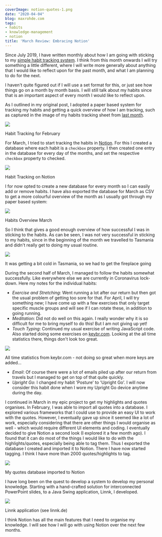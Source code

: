 ```yaml
---
coverImage: notion-quotes-1.png
date: "2020-04-04"
blog: maxrohde.com
tags:
- habits
- knowledge-management
- notion
title: 'March Review: Embracing Notion'
---
```


Since July 2019, I have written monthly about how I am going with sticking to my [simple habit tracking system](https://maxrohde.com/2019/08/03/simple-habit-tracking-system/). I think from this month onwards I will try something a little different, where I will write more generally about anything that I would like to reflect upon for the past month, and what I am planning to do for the next.

I haven't quite figured out if I will use a set format for this, or just see how things go on a month by month basis. I will still talk about my habits since that is an important aspect of every month I would like to reflect upon.

As I outlined in my original post, I adopted a paper based system for tracking my habits and getting a quick overview of how I am tracking, such as captured in the image of my habits tracking sheet from [last month](https://maxrohde.com/2020/03/14/habit-tracking-february/).

![](https://spearoflight.files.wordpress.com/2020/03/img_3038.jpg?w=1024)

Habit Tracking for February

For March, I tried to start tracking the habits in [Notion](https://www.notion.so/). For this I created a database where each habit is a `checkbox` property. I then created one entry in the database for every day of the months, and set the respective `checkbox` property to checked.

![](https://spearoflight.files.wordpress.com/2020/04/notion-habits.png?w=1024)

Habit Tracking on Notion

I for now opted to create a new database for every month so I can easily add or remove habits. I have also exported the database for March as CSV to get a more colourful overview of the month as I usually got through my paper based system:

![](https://spearoflight.files.wordpress.com/2020/04/habits-march.png?w=945)

Habits Overview March

So I think that gives a good enough overview of how successful I was in sticking to the habits. As can be seen, I was not very successful in sticking to my habits, since in the beginning of the month we travelled to Tasmania and didn't really get to doing my usual routine.

![](https://spearoflight.files.wordpress.com/2020/04/13074587-9fc7-406c-a2cf-1e44b8333eed.jpg?w=1024)

It was getting a bit cold in Tasmania, so we had to get the fireplace going

During the second half of March, I managed to follow the habits somewhat successfully. Like everywhere else we are currently in Coronavirus lock-down. Here my notes for the individual habits:

- _Exercise and Stretching_: Went running a lot after our return but then got the usual problem of getting too sore for that. For April, I will try something new; I have come up with a few exercises that only target specific muscle groups and will see if I can rotate these, in addition to going running.
- _Meditation_: Did not do well on this again. I really wonder why it is so difficult for me to bring myself to do this! But I am not giving up yet!
- _Touch Typing_: Continued my usual exercise of writing JavaScript code. Also started doing some exercises on [keybr.com](https://www.keybr.com/). Looking at the all time statistics there, things don't look too great.

![](https://spearoflight.files.wordpress.com/2020/04/keybr.png?w=1024)

All time statistics from keybr.com - not doing so great when more keys are added...

- _Email_: Of course there were a lot of emails piled up after our return from travels but I managed to get on top of that quite quickly.
- _Upright Go_: I changed my habit 'Posture' to 'Upright Go'. I will now consider this habit done when I wore my Upright Go device anytime during the day.

I continued in March in my epic project to get my highlights and quotes organises. In February, I was able to import all quotes into a database. I explored various frameworks that I could use to provide an easy UI to work with the quotes. However, I eventually gave up since it seemed like a lot of work, especially considering that there are other things I would organise as well - which would require different UI elements and coding. I eventually decided to give Notion a second look (I explored it a few month ago). I found that it can do most of the things I would like to do with the highlights/quotes, especially being able to tag them. Thus I exported the database I created and imported it to Notion. There I have now started tagging. I think I have more than 2000 quotes/highlights to tag.

![](https://spearoflight.files.wordpress.com/2020/04/notion-quotes.png?w=1024)

My quotes database imported to Notion

I have long been on the quest to develop a system to develop my personal knowledge. Starting with a hand-crafted solution for interconnected PowerPoint slides, to a Java Swing application, Linnk, I developed.

![](https://spearoflight.files.wordpress.com/2020/04/imageitem.png?w=750)

Linnk application (see linnk.de)

I think Notion has all the main features that I need to organise my knowledge. I will see how I will go with using Notion over the next few months.